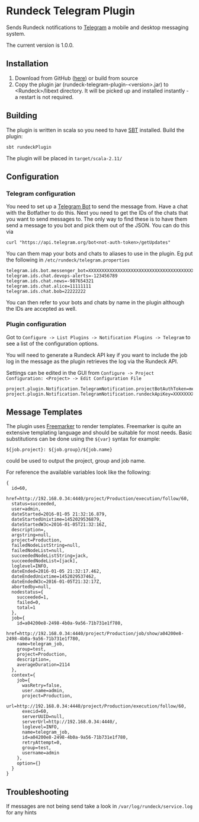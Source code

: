 
Rundeck Telegram Plugin
=======================

Sends Rundeck notifications to [Telegram](http://www.telegram.org) a mobile and desktop messaging system.

The current version is 1.0.0.


Installation
------------

1. Download from GitHub ([here]()) or build from source
2. Copy the plugin jar (rundeck-telegram-plugin-\<version\>.jar) to \<Rundeck\>/libext directory. It will be picked up and installed instantly - a restart is not required.


Building
--------
The plugin is written in scala so you need to have [SBT](http://www.scala-sbt.org/) installed.
Build the plugin:

    sbt rundeckPlugin

The plugin will be placed in `target/scala-2.11/`


Configuration
-------------

### Telegram configuration

You need to set up a [Telegram Bot](https://core.telegram.org/bots) to send the message from. Have a chat with the Botfather to do this. Next you need to get the IDs of the chats that you want to send messages to. The only way to find these is to have them send a message to you bot and pick them out of the JSON. You can do this via

    curl "https://api.telegram.org/bot<not-auth-token>/getUpdates"

You can them map your bots and chats to aliases to use in the plugin. Eg put the following in `/etc/rundeck/telegram.properties`

    telegram.ids.bot.messenger_bot=XXXXXXXXXXXXXXXXXXXXXXXXXXXXXXXXXXXXXXXXXXXXX
    telegram.ids.chat.devops-alerts=-123456789
    telegram.ids.chat.news=-987654321
    telegram.ids.chat.alice=11111111
    telegram.ids.chat.bob=22222222

You can then refer to your bots and chats by name in the plugin although the IDs are accepted as well.


### Plugin configuration

Got to `Configure -> List Plugins -> Notification Plugins -> Telegram` to see a list of the configuration options. 

You will need to generate a Rundeck API key if you want to include the job log in the message as the plugin retrieves the log via the Rundeck API.

Settings can be edited in the GUI from `Configure -> Project Configuration: <Project> -> Edit Configuration File`

    project.plugin.Notification.TelegramNotification.projectBotAuthToken=messenger_bot
    project.plugin.Notification.TelegramNotification.rundeckApiKey=XXXXXXXXXXXXXXXXXXXXXXXXXXXXXXXX


Message Templates
-----------------

The plugin uses [Freemarker](http://www.freemarker.org) to render templates. Freemarker is quite an extensive templating language and should be suitable for most needs. Basic substitutions can be done using the `${var}` syntax for example:

    ${job.project}: ${job.group}/${job.name}

could be used to output the project, group and job name. 


For reference the available variables look like the following:

    {
      id=60,
      href=http://192.168.0.34:4440/project/Production/execution/follow/60,
      status=succeeded,
      user=admin,
      dateStarted=2016-01-05 21:32:16.879,
      dateStartedUnixtime=1452029536879,
      dateStartedW3c=2016-01-05T21:32:16Z,
      description=,
      argstring=null,
      project=Production,
      failedNodeListString=null,
      failedNodeList=null,
      succeededNodeListString=jack,
      succeededNodeList=[jack],
      loglevel=INFO,
      dateEnded=2016-01-05 21:32:17.462,
      dateEndedUnixtime=1452029537462,
      dateEndedW3c=2016-01-05T21:32:17Z,
      abortedby=null,
      nodestatus={
        succeeded=1,
        failed=0,
        total=1
      },
      job={
        id=a04200e8-2498-4b0a-9a56-71b731e1f780,
        href=http://192.168.0.34:4440/project/Production/job/show/a04200e8-2498-4b0a-9a56-71b731e1f780,
        name=telegram_job,
        group=test,
        project=Production,
        description=,
        averageDuration=2114
      },
      context={
        job={
          wasRetry=false,
          user.name=admin,
          project=Production,
          url=http://192.168.0.34:4440/project/Production/execution/follow/60,
          execid=60,
          serverUUID=null,
          serverUrl=http://192.168.0.34:4440/,
          loglevel=INFO,
          name=telegram_job,
          id=a04200e8-2498-4b0a-9a56-71b731e1f780,
          retryAttempt=0,
          group=test,
          username=admin
        },
        option={}
      }
    }


Troubleshooting
---------------

If messages are not being send take a look in `/var/log/rundeck/service.log` for any hints
